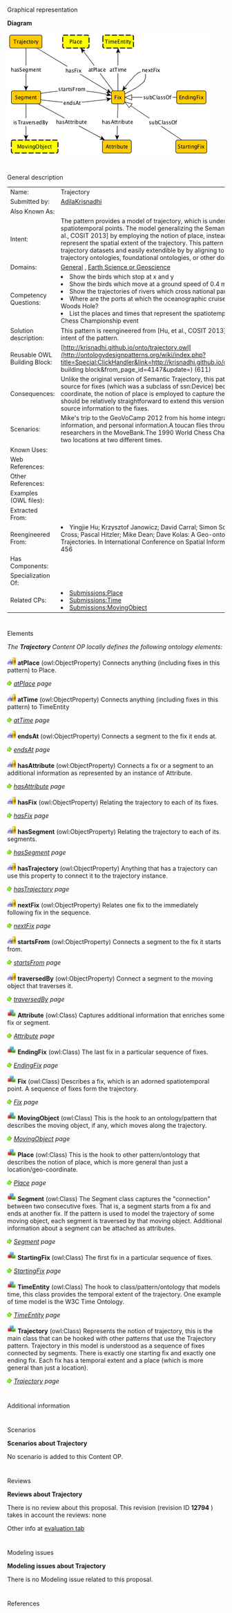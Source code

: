 # 

 Graphical representation



__Diagram__ 





[![Image:Trajectory.png](public/images/8/87/Trajectory.png)](../Image/Trajectory.png "Image:Trajectory.png")





# 

 General description




|  |  |
| --- | --- |
|  Name:  |  Trajectory  |
|  Submitted by:  | [AdilaKrisnadhi](../User/AdilaKrisnadhi "User:AdilaKrisnadhi")  |
|  Also Known As:  |  |
|  Intent:  |  The pattern provides a model of trajectory, which is understood as a sequence of spatiotemporal points. The model generalizing the Semantic Trajectory pattern from [Hu, et al., COSIT 2013] by employing the notion of place, instead of location/geo-coordinate, to represent the spatial extent of the trajectory. This pattern is suitable for a variety of trajectory datasets and easily extendible by by aligning to or matching with existing trajectory ontologies, foundational ontologies, or other domain specific vocabularies.  |
|  Domains:  | [General](../Community/General "Community:General")  , [Earth Science or Geoscience](../Community/Earth_Science_or_Geoscience "Community:Earth Science or Geoscience")  |
|  Competency Questions:  | <li>       Show the birds which stop at x and y      </li><li>       Show the birds which move at a ground speed of 0.4 m/s      </li><li>       Show the trajectories of rivers which cross national parks      </li><li>       Where are the ports at which the oceanographic cruise A3221 stopped after leaving Woods Hole?      </li><li>       List the places and times that represent the spatiotemporal extent of the 1990 World Chess Championship event      </li> |
|  Solution description:  |  This pattern is reengineered from [Hu, et al., COSIT 2013] with changes as described in the intent of the pattern.  |
|  Reusable OWL Building Block:  | [http://krisnadhi.github.io/onto/trajectory.owl](http://ontologydesignpatterns.org/wiki/index.php?title=Special:ClickHandler&link=http://krisnadhi.github.io/onto/trajectory.owl&message=OWL building block&from_page_id=4147&update=)  (611)  |
|  Consequences:  |  Unlike the original version of Semantic Trajectory, this pattern omits the hook to the data source for fixes (which was a subclass of ssn:Device) because instead of location/geo-coordinate, the notion of place is employed to capture the spatial extent. Nevertheless, it should be relatively straightforward to extend this version if the user wishes to attach data source information to the fixes.  |
|  Scenarios:  |  Mike's trip to the GeoVoCamp 2012 from his home integrating data from GPS device, vehicle information, and personal information.A toucan flies through the air as recorded by researchers in the MoveBank.The 1990 World Chess Championship event that was held in two locations at two different times.  |
|  Known Uses:  |  |
|  Web References:  |  |
|  Other References:  |  |
|  Examples (OWL files):  |  |
|  Extracted From:  |  |
|  Reengineered From:  | <li>       Yingjie Hu; Krzysztof Janowicz; David Carral; Simon Scheider; Werner Kuhn; Gary Berg-Cross; Pascal Hitzler; Mike Dean; Dave Kolas: A Geo-ontology Design Pattern for Semantic Trajectories. In International Conference on Spatial Information Theory (COSIT) 2013) 438-456      </li> |
|  Has Components:  |  |
|  Specialization Of:  |  |
|  Related CPs:  | <li><a href="Submissions%253APlace.html" title="Submissions:Place">        Submissions:Place       </a></li><li><a class="new" href="http://ontologydesignpatterns.org/wiki/index.php?title=Submissions:Time&amp;action=edit&amp;redlink=1" title="Submissions:Time (not yet written)">        Submissions:Time       </a></li><li><a class="new" href="http://ontologydesignpatterns.org/wiki/index.php?title=Submissions:MovingObject&amp;action=edit&amp;redlink=1" title="Submissions:MovingObject (not yet written)">        Submissions:MovingObject       </a></li> |



  





# 

 Elements



_The
 __Trajectory__ 
 Content OP locally defines the following ontology elements:_ 





[![ObjectProperty](public/images/thumb/c/c3/ObjectProperty.gif/20px-ObjectProperty.gif)](../Image/ObjectProperty.gif "ObjectProperty")
__atPlace__ 
 (owl:ObjectProperty) Connects anything (including fixes in this pattern) to Place.
 
[![](public/images/thumb/8/87/ArrowRight.gif/11px-ArrowRight.gif)](../Image/ArrowRight.gif "ArrowRight.gif")
_[atPlace](../Submissions/Trajectory/atPlace "Submissions:Trajectory/atPlace") 
 page_ 



[![ObjectProperty](public/images/thumb/c/c3/ObjectProperty.gif/20px-ObjectProperty.gif)](../Image/ObjectProperty.gif "ObjectProperty")
__atTime__ 
 (owl:ObjectProperty) Connects anything (including fixes in this pattern) to TimeEntity
 
[![](public/images/thumb/8/87/ArrowRight.gif/11px-ArrowRight.gif)](../Image/ArrowRight.gif "ArrowRight.gif")
_[atTime](../Submissions/Trajectory/atTime "Submissions:Trajectory/atTime") 
 page_ 



[![ObjectProperty](public/images/thumb/c/c3/ObjectProperty.gif/20px-ObjectProperty.gif)](../Image/ObjectProperty.gif "ObjectProperty")
__endsAt__ 
 (owl:ObjectProperty) Connects a segment to the fix it ends at.
 
[![](public/images/thumb/8/87/ArrowRight.gif/11px-ArrowRight.gif)](../Image/ArrowRight.gif "ArrowRight.gif")
_[endsAt](../Submissions/Trajectory/endsAt "Submissions:Trajectory/endsAt") 
 page_ 



[![ObjectProperty](public/images/thumb/c/c3/ObjectProperty.gif/20px-ObjectProperty.gif)](../Image/ObjectProperty.gif "ObjectProperty")
__hasAttribute__ 
 (owl:ObjectProperty) Connects a fix or a segment to an additional information as represented by an instance of Attribute.
 
[![](public/images/thumb/8/87/ArrowRight.gif/11px-ArrowRight.gif)](../Image/ArrowRight.gif "ArrowRight.gif")
_[hasAttribute](../Submissions/Trajectory/hasAttribute "Submissions:Trajectory/hasAttribute") 
 page_ 



[![ObjectProperty](public/images/thumb/c/c3/ObjectProperty.gif/20px-ObjectProperty.gif)](../Image/ObjectProperty.gif "ObjectProperty")
__hasFix__ 
 (owl:ObjectProperty) Relating the trajectory to each of its fixes.
 
[![](public/images/thumb/8/87/ArrowRight.gif/11px-ArrowRight.gif)](../Image/ArrowRight.gif "ArrowRight.gif")
_[hasFix](../Submissions/Trajectory/hasFix "Submissions:Trajectory/hasFix") 
 page_ 



[![ObjectProperty](public/images/thumb/c/c3/ObjectProperty.gif/20px-ObjectProperty.gif)](../Image/ObjectProperty.gif "ObjectProperty")
__hasSegment__ 
 (owl:ObjectProperty) Relating the trajectory to each of its segments.
 
[![](public/images/thumb/8/87/ArrowRight.gif/11px-ArrowRight.gif)](../Image/ArrowRight.gif "ArrowRight.gif")
_[hasSegment](../Submissions/Trajectory/hasSegment "Submissions:Trajectory/hasSegment") 
 page_ 



[![ObjectProperty](public/images/thumb/c/c3/ObjectProperty.gif/20px-ObjectProperty.gif)](../Image/ObjectProperty.gif "ObjectProperty")
__hasTrajectory__ 
 (owl:ObjectProperty) Anything that has a trajectory can use this property to connect it to the trajectory instance.
 
[![](public/images/thumb/8/87/ArrowRight.gif/11px-ArrowRight.gif)](../Image/ArrowRight.gif "ArrowRight.gif")
_[hasTrajectory](../Submissions/Trajectory/hasTrajectory "Submissions:Trajectory/hasTrajectory") 
 page_ 



[![ObjectProperty](public/images/thumb/c/c3/ObjectProperty.gif/20px-ObjectProperty.gif)](../Image/ObjectProperty.gif "ObjectProperty")
__nextFix__ 
 (owl:ObjectProperty) Relates one fix to the immediately following fix in the sequence.
 
[![](public/images/thumb/8/87/ArrowRight.gif/11px-ArrowRight.gif)](../Image/ArrowRight.gif "ArrowRight.gif")
_[nextFix](../Submissions/Trajectory/nextFix "Submissions:Trajectory/nextFix") 
 page_ 



[![ObjectProperty](public/images/thumb/c/c3/ObjectProperty.gif/20px-ObjectProperty.gif)](../Image/ObjectProperty.gif "ObjectProperty")
__startsFrom__ 
 (owl:ObjectProperty) Connects a segment to the fix it starts from.
 
[![](public/images/thumb/8/87/ArrowRight.gif/11px-ArrowRight.gif)](../Image/ArrowRight.gif "ArrowRight.gif")
_[startsFrom](../Submissions/Trajectory/startsFrom "Submissions:Trajectory/startsFrom") 
 page_ 



[![ObjectProperty](public/images/thumb/c/c3/ObjectProperty.gif/20px-ObjectProperty.gif)](../Image/ObjectProperty.gif "ObjectProperty")
__traversedBy__ 
 (owl:ObjectProperty) Connect a segment to the moving object that traverses it.
 
[![](public/images/thumb/8/87/ArrowRight.gif/11px-ArrowRight.gif)](../Image/ArrowRight.gif "ArrowRight.gif")
_[traversedBy](../Submissions/Trajectory/traversedBy "Submissions:Trajectory/traversedBy") 
 page_ 



[![Class](public/images/thumb/2/27/Class.gif/20px-Class.gif)](../Image/Class.gif "Class")
__Attribute__ 
 (owl:Class) Captures additional information that enriches some fix or segment.
 
[![](public/images/thumb/8/87/ArrowRight.gif/11px-ArrowRight.gif)](../Image/ArrowRight.gif "ArrowRight.gif")
_[Attribute](../Submissions/Trajectory/Attribute "Submissions:Trajectory/Attribute") 
 page_ 



[![Class](public/images/thumb/2/27/Class.gif/20px-Class.gif)](../Image/Class.gif "Class")
__EndingFix__ 
 (owl:Class) The last fix in a particular sequence of fixes.
 
[![](public/images/thumb/8/87/ArrowRight.gif/11px-ArrowRight.gif)](../Image/ArrowRight.gif "ArrowRight.gif")
_[EndingFix](../Submissions/Trajectory/EndingFix "Submissions:Trajectory/EndingFix") 
 page_ 



[![Class](public/images/thumb/2/27/Class.gif/20px-Class.gif)](../Image/Class.gif "Class")
__Fix__ 
 (owl:Class) Describes a fix, which is an adorned spatiotemporal point. A sequence of fixes form the trajectory.
 
[![](public/images/thumb/8/87/ArrowRight.gif/11px-ArrowRight.gif)](../Image/ArrowRight.gif "ArrowRight.gif")
_[Fix](../Submissions/Trajectory/Fix "Submissions:Trajectory/Fix") 
 page_ 



[![Class](public/images/thumb/2/27/Class.gif/20px-Class.gif)](../Image/Class.gif "Class")
__MovingObject__ 
 (owl:Class) This is the hook to an ontology/pattern that describes the moving object, if any, which moves along the trajectory.
 
[![](public/images/thumb/8/87/ArrowRight.gif/11px-ArrowRight.gif)](../Image/ArrowRight.gif "ArrowRight.gif")
_[MovingObject](../Submissions/Trajectory/MovingObject "Submissions:Trajectory/MovingObject") 
 page_ 



[![Class](public/images/thumb/2/27/Class.gif/20px-Class.gif)](../Image/Class.gif "Class")
__Place__ 
 (owl:Class) This is the hook to other pattern/ontology that describes the notion of place, which is more general than just a location/geo-coordinate.
 
[![](public/images/thumb/8/87/ArrowRight.gif/11px-ArrowRight.gif)](../Image/ArrowRight.gif "ArrowRight.gif")
_[Place](../Submissions/Trajectory/Place "Submissions:Trajectory/Place") 
 page_ 



[![Class](public/images/thumb/2/27/Class.gif/20px-Class.gif)](../Image/Class.gif "Class")
__Segment__ 
 (owl:Class) The Segment class captures the "connection" between two consecutive fixes. That is, a segment starts from a fix and ends at another fix. If the pattern is used to model the trajectory of some moving object, each segment is traversed by that moving object. Additional information about a segment can be attached as attributes.
 
[![](public/images/thumb/8/87/ArrowRight.gif/11px-ArrowRight.gif)](../Image/ArrowRight.gif "ArrowRight.gif")
_[Segment](../Submissions/Trajectory/Segment "Submissions:Trajectory/Segment") 
 page_ 



[![Class](public/images/thumb/2/27/Class.gif/20px-Class.gif)](../Image/Class.gif "Class")
__StartingFix__ 
 (owl:Class) The first fix in a particular sequence of fixes.
 
[![](public/images/thumb/8/87/ArrowRight.gif/11px-ArrowRight.gif)](../Image/ArrowRight.gif "ArrowRight.gif")
_[StartingFix](../Submissions/Trajectory/StartingFix "Submissions:Trajectory/StartingFix") 
 page_ 



[![Class](public/images/thumb/2/27/Class.gif/20px-Class.gif)](../Image/Class.gif "Class")
__TimeEntity__ 
 (owl:Class) The hook to class/pattern/ontology that models time, this class provides the temporal extent of the trajectory. One example of time model is the W3C Time Ontology.
 
[![](public/images/thumb/8/87/ArrowRight.gif/11px-ArrowRight.gif)](../Image/ArrowRight.gif "ArrowRight.gif")
_[TimeEntity](../Submissions/Trajectory/TimeEntity "Submissions:Trajectory/TimeEntity") 
 page_ 



[![Class](public/images/thumb/2/27/Class.gif/20px-Class.gif)](../Image/Class.gif "Class")
__Trajectory__ 
 (owl:Class) Represents the notion of trajectory, this is the main class that can be hooked with other patterns that use the Trajectory pattern. Trajectory in this model is understood as a sequence of fixes connected by segments. There is exactly one starting fix and exactly one ending fix. Each fix has a temporal extent and a place (which is more general than just a location).
 
[![](public/images/thumb/8/87/ArrowRight.gif/11px-ArrowRight.gif)](../Image/ArrowRight.gif "ArrowRight.gif")
_[Trajectory](../Submissions/Trajectory/Trajectory "Submissions:Trajectory/Trajectory") 
 page_ 


# 

 Additional information



# 

 Scenarios




__Scenarios about Trajectory__ 


 No scenario is added to this Content OP.
 




# 

 Reviews




__Reviews about Trajectory__ 


 There is no review about this proposal.
This revision (revision ID
 __12794__ 
 ) takes in account the reviews: none
 



 Other info at
 [evaluation tab](http://ontologydesignpatterns.org/wiki/index.php?title=Submissions:Trajectory&action=evaluation "http://ontologydesignpatterns.org/wiki/index.php?title=Submissions:Trajectory&action=evaluation") 





  





# 

 Modeling issues




__Modeling issues about Trajectory__ 


 There is no Modeling issue related to this proposal.
 




  





# 

 References